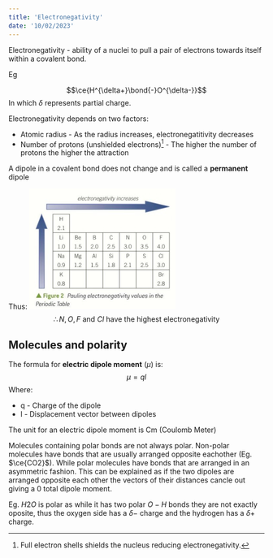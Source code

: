 ```yaml
---
title: 'Electronegativity'
date: '10/02/2023'
---
```


Electronegativity - ability of a nuclei to pull a pair of electrons towards itself within a covalent bond.

Eg

$$\ce{H^{\delta+}\bond{-}O^{\delta-}}$$
In which $\delta$ represents partial charge.

Electronegativity depends on two factors:
- Atomic radius - As the radius increases, electronegatitivity decreases
- Number of protons (unshielded electrons)[^1] - The higher the number of protons the higher the attraction

[^1]: Full electron shells shields the nucleus reducing electronegativity.

A dipole in a covalent bond does not change and is called a __permanent__ dipole

Thus:
![electronegativity](/img/chem/8.png)
$$\therefore N,O, F \text{ and } Cl \text{ have the highest electronegativity}$$

## Molecules and polarity


The formula for __electric dipole moment__ ($\mu$) is:
$$\mu = ql$$
Where:
- q - Charge of the dipole
- l - Displacement vector between dipoles 

The unit for an electric dipole moment is Cm (Coulomb Meter)

Molecules containing polar bonds are not always polar. Non-polar molecules have bonds that are usually arranged opposite eachother (Eg. $\ce{CO2}$). While polar molecules have bonds that are arranged in an asymmetric fashion. This can be explained as if the two dipoles are arranged opposite each other the vectors of their distances cancle out giving a 0 total dipole moment.

Eg. $H2O$ is polar as while it has two polar $O-H$ bonds they are not exactly oposite, thus the oxygen side has a $\delta-$ charge and the hydrogen has a $\delta+$ charge.

